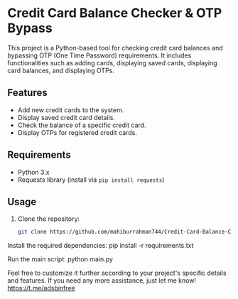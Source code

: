 # Credit Card Balance Checker & OTP Bypass

This project is a Python-based tool for checking credit card balances and bypassing OTP (One Time Password) requirements. 
It includes functionalities such as adding cards, displaying saved cards, displaying card balances, and displaying OTPs.

## Features

- Add new credit cards to the system.
- Display saved credit card details.
- Check the balance of a specific credit card.
- Display OTPs for registered credit cards.

## Requirements

- Python 3.x
- Requests library (install via `pip install requests`)

## Usage

1. Clone the repository:

   ```bash
   git clone https://github.com/mahiburrahman744/Credit-Card-Balance-Checker-OTP-Bypass.git

Install the required dependencies:
pip install -r requirements.txt

Run the main script:
python main.py



Feel free to customize it further according to your project's specific details and features. 
If you need any more assistance, just let me know! https://t.me/adsbinfree
